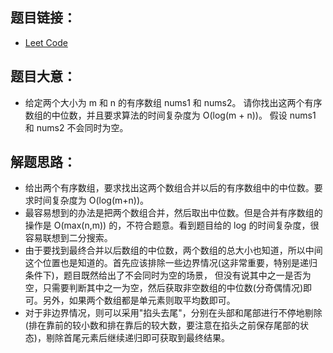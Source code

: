 ## 题目链接：
- [Leet Code](https://leetcode.com/problems/median-of-two-sorted-arrays)

## 题目大意：
- 给定两个大小为 m 和 n 的有序数组 nums1 和 nums2。 请你找出这两个有序数组的中位数，并且要求算法的时间复杂度为 O(log(m + n))。 假设 nums1 和 nums2 不会同时为空。

## 解题思路：
- 给出两个有序数组，要求找出这两个数组合并以后的有序数组中的中位数。要求时间复杂度为 O(log(m+n))。
- 最容易想到的办法是把两个数组合并，然后取出中位数。但是合并有序数组的操作是 O(max(n,m)) 的，不符合题意。看到题目给的 log 的时间复杂度，很容易联想到二分搜索。
- 由于要找到最终合并以后数组的中位数，两个数组的总大小也知道，所以中间这个位置也是知道的。首先应该排除一些边界情况(这非常重要，特别是递归条件下)，题目既然给出了不会同时为空的场景，
  但没有说其中之一是否为空，只需要判断其中之一为空，然后获取非空数组的中位数(分奇偶情况)即可。另外，如果两个数组都是单元素则取平均数即可。
- 对于非边界情况，则可以采用"掐头去尾"，分别在头部和尾部进行不停地剔除(排在靠前的较小数和排在靠后的较大数，要注意在掐头之前保存尾部的状态)，剔除首尾元素后继续递归即可获取到最终结果。
